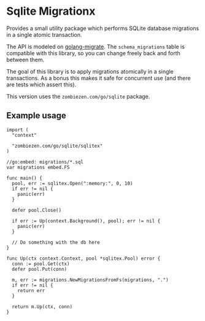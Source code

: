 # Sqlite Migrationx

Provides a small utility package which performs SQLite database migrations in a single atomic transaction.

The API is modeled on [golang-migrate](https://pkg.go.dev/github.com/golang-migrate/migrate/v4).
The `schema_migrations` table is compatible with this library, so you can change freely back and forth between them.

The goal of this library is to apply migrations atomically in a single transactions.
As a bonus this makes it safe for concurrent use (and there are tests which assert this).

This version uses the `zombiezen.com/go/sqlite` package.

## Example usage

```golang
import (
  "context"

  "zombiezen.com/go/sqlite/sqlitex"
)

//go:embed: migrations/*.sql
var migrations embed.FS

func main() {
  pool, err := sqlitex.Open(":memory:", 0, 10)
  if err != nil {
    panic(err)
  }

  defer pool.Close()
  
  if err := Up(context.Background(), pool); err != nil {
    panic(err)
  }

  // Do something with the db here
}

func Up(ctx context.Context, pool *sqlitex.Pool) error {
  conn := pool.Get(ctx)
  defer pool.Put(conn)

  m, err := migrations.NewMigrationsFromFs(migrations, ".")
  if err != nil {
    return err
  }

  return m.Up(ctx, conn)
}
```
